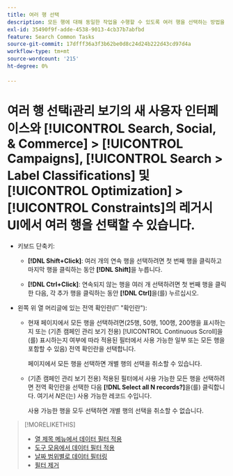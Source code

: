 ```yaml
---
title: 여러 행 선택
description: 모든 행에 대해 동일한 작업을 수행할 수 있도록 여러 행을 선택하는 방법을 알아봅니다.
exl-id: 35490f9f-adde-4538-9013-4cb37b7abfbd
feature: Search Common Tasks
source-git-commit: 17dfff36a3f3b62be0d8c24d24b222d43cd97d4a
workflow-type: tm+mt
source-wordcount: '215'
ht-degree: 0%

---
```


# 여러 행 선택i관리 보기의 새 사용자 인터페이스와 [!UICONTROL Search, Social, & Commerce] > [!UICONTROL Campaigns], [!UICONTROL Search > Label Classifications] 및 [!UICONTROL Optimization] > [!UICONTROL Constraints]의 레거시 UI에서 여러 행을 선택할 수 있습니다.

* 키보드 단축키:

   * **[!DNL Shift+Click]**: 여러 개의 연속 행을 선택하려면 첫 번째 행을 클릭하고 마지막 행을 클릭하는 동안 **[!DNL Shift]**&#x200B;을 누릅니다.

   * **[!DNL Ctrl+Click]**: 연속되지 않는 행을 여러 개 선택하려면 첫 번째 행을 클릭한 다음, 각 추가 행을 클릭하는 동안 **[!DNL Ctrl]**&#x200B;을(를) 누르십시오.

* 왼쪽 위 열 머리글에 있는 전역 확인란(![확인란](/help/search-social-commerce/assets/check-box.png) &quot;확인란&quot;):

   * 현재 페이지에서 모든 행을 선택하려면(25행, 50행, 100행, 200행을 표시하는지 또는 (기존 캠페인 관리 보기 전용) [!UICONTROL Continuous Scroll]을(를) 표시하는지 여부에 따라 적용된 필터에서 사용 가능한 일부 또는 모든 행을 포함할 수 있음) 전역 확인란을 선택합니다.

     페이지에서 모든 행을 선택하면 개별 행의 선택을 취소할 수 있습니다.

   * (기존 캠페인 관리 보기 전용) 적용된 필터에서 사용 가능한 모든 행을 선택하려면 전역 확인란을 선택한 다음 **[!DNL Select all N records?]**&#x200B;을(를) 클릭합니다. 여기서 *N*&#x200B;은(는) 사용 가능한 레코드 수입니다.

     사용 가능한 행을 모두 선택하면 개별 행의 선택을 취소할 수 없습니다.

>[!MORELIKETHIS]
>
>* [열 제목 메뉴에서 데이터 필터 적용](../data-views/ad-hoc-settings/column-filter-apply-from-column-heading.md)
>* [도구 모음에서 데이터 필터 적용](../data-views/ad-hoc-settings/column-filter-apply-from-toolbar.md)
>* [날짜 범위별로 데이터 필터링](../data-views/ad-hoc-settings/date-filter.md)
>* [필터 제거](../data-views/ad-hoc-settings/column-filter-remove.md)
